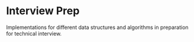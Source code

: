 Interview Prep
==============

Implementations for different data structures and algorithms in
preparation for technical interview.

